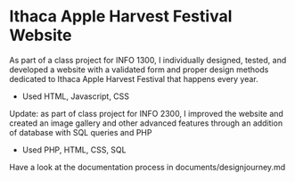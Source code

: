 # Ithaca Apple Harvest Festival Website

As part of a class project for INFO 1300, I individually designed, tested, and developed a website with a validated form and proper design methods dedicated to Ithaca Apple Harvest Festival that happens every year.

- Used HTML, Javascript, CSS

Update: as part of class project for INFO 2300, I improved the website and created an image gallery and other advanced features through an addition of database with SQL queries and PHP

- Used PHP, HTML, CSS, SQL

Have a look at the documentation process in documents/designjourney.md
